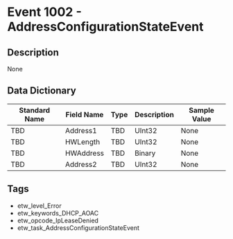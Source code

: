 # Event 1002 - AddressConfigurationStateEvent

## Description
None

## Data Dictionary
|Standard Name|Field Name|Type|Description|Sample Value|
|---|---|---|---|---|
|TBD|Address1|TBD|UInt32|None|None|
|TBD|HWLength|TBD|UInt32|None|None|
|TBD|HWAddress|TBD|Binary|None|None|
|TBD|Address2|TBD|UInt32|None|None|

## Tags
* etw_level_Error
* etw_keywords_DHCP_AOAC
* etw_opcode_IpLeaseDenied
* etw_task_AddressConfigurationStateEvent
